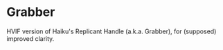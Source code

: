 # Grabber
HVIF version of Haiku's Replicant Handle (a.k.a. Grabber), for (supposed) improved clarity.
